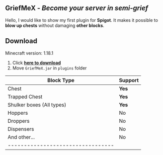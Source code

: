 ## GriefMeX - *Become your server in semi-grief*
Hello, I would like to show my first plugin for **Spigot**. It makes it possible to **blow up chests** without damaging **other blocks**.

## Download
Minecraft version: 1.18.1

1. Click **[here to download](https://github.com/Zgoly/GriefMeX/releases/latest/download/GriefMeX.jar)**
2. Move `GriefMeX.jar` in `plugins` folder

|Block Type               |Support|
|-------------------------|-------|
|Chest                    |**Yes**|
|Trapped Chest            |**Yes**|
|Shulker boxes (All types)|**Yes**|
|Hoppers                  |No     |
|Droppers                 |No     |
|Dispensers               |No     |
|And other...             |No     |
|---------------------------------|
